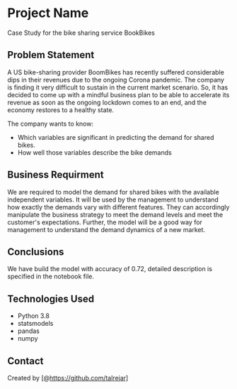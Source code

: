 # Project Name

Case Study for the bike sharing service BookBikes


## Problem Statement
A US bike-sharing provider BoomBikes has recently suffered considerable dips in their revenues due to the ongoing Corona pandemic. The company is finding it very difficult to sustain in the current market scenario. So, it has decided to come up with a mindful business plan to be able to accelerate its revenue as soon as the ongoing lockdown comes to an end, and the economy restores to a healthy state.

The company wants to know:

*    Which variables are significant in predicting the demand for shared bikes.
*    How well those variables describe the bike demands


## Business Requirment
We are required to model the demand for shared bikes with the available independent variables. It will be used by the management to understand how exactly the demands vary with different features. They can accordingly manipulate the business strategy to meet the demand levels and meet the customer's expectations. Further, the model will be a good way for management to understand the demand dynamics of a new market.

## Conclusions
We have build the model with accuracy of 0.72, detailed description is specified in the notebook file.

## Technologies Used
- Python 3.8
- statsmodels
- pandas
- numpy


## Contact
Created by [@https://github.com/talrejar]

